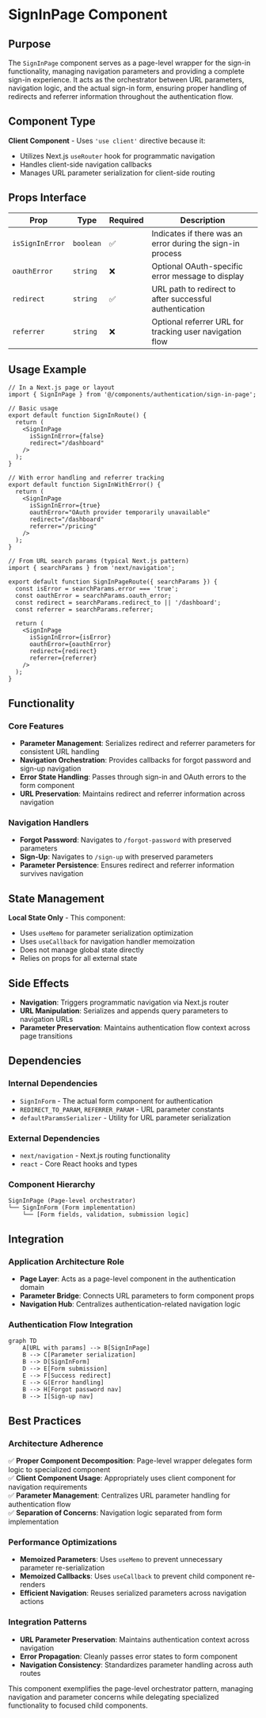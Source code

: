 # SignInPage Component

## Purpose
The `SignInPage` component serves as a page-level wrapper for the sign-in functionality, managing navigation parameters and providing a complete sign-in experience. It acts as the orchestrator between URL parameters, navigation logic, and the actual sign-in form, ensuring proper handling of redirects and referrer information throughout the authentication flow.

## Component Type
**Client Component** - Uses `'use client'` directive because it:
- Utilizes Next.js `useRouter` hook for programmatic navigation
- Handles client-side navigation callbacks
- Manages URL parameter serialization for client-side routing

## Props Interface

| Prop | Type | Required | Description |
|------|------|----------|-------------|
| `isSignInError` | `boolean` | ✅ | Indicates if there was an error during the sign-in process |
| `oauthError` | `string` | ❌ | Optional OAuth-specific error message to display |
| `redirect` | `string` | ✅ | URL path to redirect to after successful authentication |
| `referrer` | `string` | ❌ | Optional referrer URL for tracking user navigation flow |

## Usage Example

```tsx
// In a Next.js page or layout
import { SignInPage } from '@/components/authentication/sign-in-page';

// Basic usage
export default function SignInRoute() {
  return (
    <SignInPage
      isSignInError={false}
      redirect="/dashboard"
    />
  );
}

// With error handling and referrer tracking
export default function SignInWithError() {
  return (
    <SignInPage
      isSignInError={true}
      oauthError="OAuth provider temporarily unavailable"
      redirect="/dashboard"
      referrer="/pricing"
    />
  );
}

// From URL search params (typical Next.js pattern)
import { searchParams } from 'next/navigation';

export default function SignInPageRoute({ searchParams }) {
  const isError = searchParams.error === 'true';
  const oauthError = searchParams.oauth_error;
  const redirect = searchParams.redirect_to || '/dashboard';
  const referrer = searchParams.referrer;

  return (
    <SignInPage
      isSignInError={isError}
      oauthError={oauthError}
      redirect={redirect}
      referrer={referrer}
    />
  );
}
```

## Functionality

### Core Features
- **Parameter Management**: Serializes redirect and referrer parameters for consistent URL handling
- **Navigation Orchestration**: Provides callbacks for forgot password and sign-up navigation
- **Error State Handling**: Passes through sign-in and OAuth errors to the form component
- **URL Preservation**: Maintains redirect and referrer information across navigation

### Navigation Handlers
- **Forgot Password**: Navigates to `/forgot-password` with preserved parameters
- **Sign-Up**: Navigates to `/sign-up` with preserved parameters
- **Parameter Persistence**: Ensures redirect and referrer information survives navigation

## State Management
**Local State Only** - This component:
- Uses `useMemo` for parameter serialization optimization
- Uses `useCallback` for navigation handler memoization
- Does not manage global state directly
- Relies on props for all external state

## Side Effects
- **Navigation**: Triggers programmatic navigation via Next.js router
- **URL Manipulation**: Serializes and appends query parameters to navigation URLs
- **Parameter Preservation**: Maintains authentication flow context across page transitions

## Dependencies

### Internal Dependencies
- `SignInForm` - The actual form component for authentication
- `REDIRECT_TO_PARAM`, `REFERRER_PARAM` - URL parameter constants
- `defaultParamsSerializer` - Utility for URL parameter serialization

### External Dependencies
- `next/navigation` - Next.js routing functionality
- `react` - Core React hooks and types

### Component Hierarchy
```
SignInPage (Page-level orchestrator)
└── SignInForm (Form implementation)
    └── [Form fields, validation, submission logic]
```

## Integration

### Application Architecture Role
- **Page Layer**: Acts as a page-level component in the authentication domain
- **Parameter Bridge**: Connects URL parameters to form component props
- **Navigation Hub**: Centralizes authentication-related navigation logic

### Authentication Flow Integration
```mermaid
graph TD
    A[URL with params] --> B[SignInPage]
    B --> C[Parameter serialization]
    B --> D[SignInForm]
    D --> E[Form submission]
    E --> F[Success redirect]
    E --> G[Error handling]
    B --> H[Forgot password nav]
    B --> I[Sign-up nav]
```

## Best Practices

### Architecture Adherence
✅ **Proper Component Decomposition**: Page-level wrapper delegates form logic to specialized component  
✅ **Client Component Usage**: Appropriately uses client component for navigation requirements  
✅ **Parameter Management**: Centralizes URL parameter handling for authentication flow  
✅ **Separation of Concerns**: Navigation logic separated from form implementation  

### Performance Optimizations
- **Memoized Parameters**: Uses `useMemo` to prevent unnecessary parameter re-serialization
- **Memoized Callbacks**: Uses `useCallback` to prevent child component re-renders
- **Efficient Navigation**: Reuses serialized parameters across navigation actions

### Integration Patterns
- **URL Parameter Preservation**: Maintains authentication context across navigation
- **Error Propagation**: Cleanly passes error states to form component
- **Navigation Consistency**: Standardizes parameter handling across auth routes

This component exemplifies the page-level orchestrator pattern, managing navigation and parameter concerns while delegating specialized functionality to focused child components.